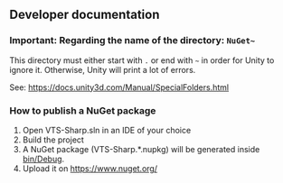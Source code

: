 ﻿## Developer documentation

### Important: Regarding the name of the directory: `NuGet~`

This directory must either start with `.` or end with `~` in order for Unity to ignore it.
Otherwise, Unity will print a lot of errors.

See: https://docs.unity3d.com/Manual/SpecialFolders.html

### How to publish a NuGet package
1. Open VTS-Sharp.sln in an IDE of your choice
2. Build the project
3. A NuGet package (VTS-Sharp.*.nupkg) will be generated inside [bin/Debug](bin/Debug).
4. Upload it on https://www.nuget.org/

